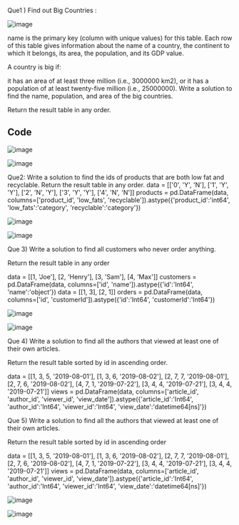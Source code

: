
Que1 ) Find out Big Countries : 

![image](https://github.com/user-attachments/assets/f08b53d8-0a3b-49ba-8b31-463aed047968)

name is the primary key (column with unique values) for this table.
Each row of this table gives information about the name of a country, the continent to which it belongs, its area, the population, and its GDP value.
 

A country is big if:

it has an area of at least three million (i.e., 3000000 km2), or
it has a population of at least twenty-five million (i.e., 25000000).
Write a solution to find the name, population, and area of the big countries.

Return the result table in any order.


## Code ##

![image](https://github.com/user-attachments/assets/032e4d50-1857-4101-b8ff-885005573c4f)



![image](https://github.com/user-attachments/assets/bf8b09cf-aa8f-4ccb-9700-93060f3784bd)


Que2: Write a solution to find the ids of products that are both low fat and recyclable.
Return the result table in any order.
data = [['0', 'Y', 'N'], ['1', 'Y', 'Y'], ['2', 'N', 'Y'], ['3', 'Y', 'Y'], ['4', 'N', 'N']]
products = pd.DataFrame(data, columns=['product_id', 'low_fats', 'recyclable']).astype({'product_id':'int64', 'low_fats':'category', 'recyclable':'category'})

![image](https://github.com/user-attachments/assets/cc6cbb03-5807-4e20-a459-c137a8a3279b)

![image](https://github.com/user-attachments/assets/8b9635c7-f5e5-4164-8e3f-fe2ae35ce246)



Que 3) Write a solution to find all customers who never order anything.

Return the result table in any order

data = [[1, 'Joe'], [2, 'Henry'], [3, 'Sam'], [4, 'Max']]
customers = pd.DataFrame(data, columns=['id', 'name']).astype({'id':'Int64', 'name':'object'})
data = [[1, 3], [2, 1]]
orders = pd.DataFrame(data, columns=['id', 'customerId']).astype({'id':'Int64', 'customerId':'Int64'})

![image](https://github.com/user-attachments/assets/e6ba33a5-724d-4f97-a0a6-fb85a43e91a8)


![image](https://github.com/user-attachments/assets/f8e63386-4597-4fc1-8fb6-b9e73dc52d44)



Que 4) Write a solution to find all the authors that viewed at least one of their own articles.

Return the result table sorted by id in ascending order.

data = [[1, 3, 5, '2019-08-01'], [1, 3, 6, '2019-08-02'], [2, 7, 7, '2019-08-01'], [2, 7, 6, '2019-08-02'], [4, 7, 1, '2019-07-22'], [3, 4, 4, '2019-07-21'], [3, 4, 4, '2019-07-21']]
views = pd.DataFrame(data, columns=['article_id', 'author_id', 'viewer_id', 'view_date']).astype({'article_id':'Int64', 'author_id':'Int64', 'viewer_id':'Int64', 'view_date':'datetime64[ns]'})


Que 5) Write a solution to find all the authors that viewed at least one of their own articles.

Return the result table sorted by id in ascending order

data = [[1, 3, 5, '2019-08-01'], [1, 3, 6, '2019-08-02'], [2, 7, 7, '2019-08-01'], [2, 7, 6, '2019-08-02'], [4, 7, 1, '2019-07-22'], [3, 4, 4, '2019-07-21'], [3, 4, 4, '2019-07-21']]
views = pd.DataFrame(data, columns=['article_id', 'author_id', 'viewer_id', 'view_date']).astype({'article_id':'Int64', 'author_id':'Int64', 'viewer_id':'Int64', 'view_date':'datetime64[ns]'})


![image](https://github.com/user-attachments/assets/e694b965-ea20-4e04-a3bd-c762a0b87c4c)

![image](https://github.com/user-attachments/assets/fccd2113-6bfc-4bbf-bf5d-63fea608612b)






